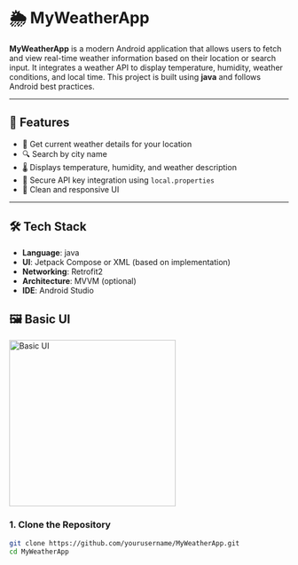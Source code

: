 # 🌦️ MyWeatherApp

**MyWeatherApp** is a modern Android application that allows users to fetch and view real-time weather information based on their location or search input. It integrates a weather API to display temperature, humidity, weather conditions, and local time. This project is built using **java** and follows Android best practices.

---

## 🧩 Features

- 📍 Get current weather details for your location
- 🔍 Search by city name
- 🌡️ Displays temperature, humidity, and weather description
- 🔐 Secure API key integration using `local.properties`
- 📱 Clean and responsive UI

---

## 🛠️ Tech Stack

- **Language**: java
- **UI**: Jetpack Compose or XML (based on implementation)
- **Networking**: Retrofit2
- **Architecture**: MVVM (optional)
- **IDE**: Android Studio

## 🖼️ Basic UI

<img src="https://github.com/user-attachments/assets/0df84887-3933-4501-a848-de3394811fce" alt="Basic UI" width="300"/>



### 1. Clone the Repository

```bash
git clone https://github.com/yourusername/MyWeatherApp.git
cd MyWeatherApp
